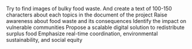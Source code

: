 Try to find images of bulky food waste.
And create a text of 100-150 characters about each topics in the document of the project
Raise awareness about food waste and its consequences
Identify the impact on vulnerable communities
Propose a scalable digital solution to redistribute surplus food
Emphasize real-time coordination, environmental sustainability, and social equity
